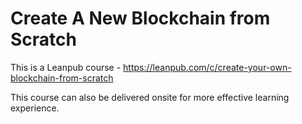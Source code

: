 # Create A New Blockchain from Scratch

This is a Leanpub course - https://leanpub.com/c/create-your-own-blockchain-from-scratch

This course can also be delivered onsite for more effective learning experience.